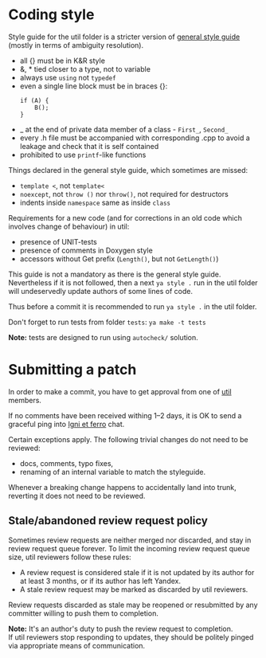 # Coding style

Style guide for the util folder is a stricter version of
[general style guide](https://docs.yandex-team.ru/arcadia-cpp/cpp_style_guide)
(mostly in terms of ambiguity resolution).

 * all {} must be in K&R style
 * &, * tied closer to a type, not to variable
 * always use `using` not `typedef`
 * even a single line block must be in braces {}:
   ```
   if (A) {
       B();
   }
   ```
 * _ at the end of private data member of a class - `First_`, `Second_`
 * every .h file must be accompanied with corresponding .cpp to avoid a leakage and check that it is self contained
 * prohibited to use `printf`-like functions


Things declared in the general style guide, which sometimes are missed:

 * `template <`, not `template<`
 * `noexcept`, not `throw ()` nor `throw()`, not required for destructors
 * indents inside `namespace` same as inside `class`


Requirements for a new code (and for corrections in an old code which involves change of behaviour) in util:

 * presence of UNIT-tests
 * presence of comments in Doxygen style
 * accessors without Get prefix (`Length()`, but not `GetLength()`)

This guide is not a mandatory as there is the general style guide.
Nevertheless if it is not followed, then a next `ya style .` run in the util folder will undeservedly update authors of some lines of code.

Thus before a commit it is recommended to run `ya style .` in the util folder.


Don't forget to run tests from folder `tests`: `ya make -t tests`

**Note:** tests are designed to run using `autocheck/` solution.

# Submitting a patch

In order to make a commit, you have to get approval from one of
[util](https://arcanum.yandex-team.ru/arc/trunk/arcadia/groups/util) members.

If no comments have been received withing 1–2 days, it is OK
to send a graceful ping into [Igni et ferro](https://wiki.yandex-team.ru/ignietferro/) chat.

Certain exceptions apply. The following trivial changes do not need to be reviewed:

* docs, comments, typo fixes,
* renaming of an internal variable to match the styleguide.

Whenever a breaking change happens to accidentally land into trunk, reverting it does not need to be reviewed.
 
## Stale/abandoned review request policy 
 
Sometimes review requests are neither merged nor discarded, and stay in review request queue forever. 
To limit the incoming review request queue size, util reviewers follow these rules: 
 
- A review request is considered stale if it is not updated by its author for at least 3 months, or if its author has left Yandex. 
- A stale review request may be marked as discarded by util reviewers. 
 
Review requests discarded as stale may be reopened or resubmitted by any committer willing to push them to completion. 
 
**Note:** It's an author's duty to push the review request to completion.  
If util reviewers stop responding to updates, they should be politely pinged via appropriate means of communication. 
